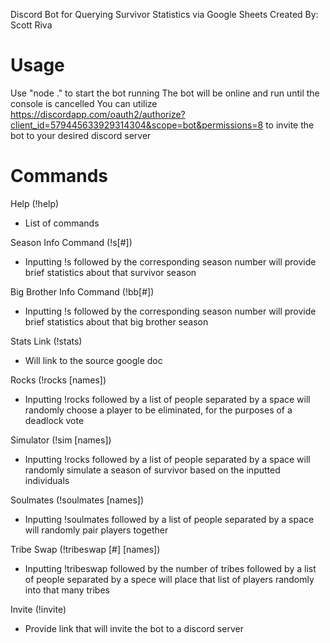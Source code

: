 Discord Bot for Querying Survivor Statistics via Google Sheets
Created By: Scott Riva

# Usage

Use "node ." to start the bot running
The bot will be online and run until the console is cancelled
You can utilize https://discordapp.com/oauth2/authorize?client_id=579445633929314304&scope=bot&permissions=8 to invite the bot to your desired discord server

# Commands

Help (!help)
- List of commands

Season Info Command (!s[#])
- Inputting !s followed by the corresponding season number will provide brief statistics about that survivor season

Big Brother Info Command (!bb[#])
- Inputting !s followed by the corresponding season number will provide brief statistics about that big brother season

Stats Link (!stats)
- Will link to the source google doc

Rocks (!rocks [names])
- Inputting !rocks followed by a list of people separated by a space will randomly choose a player to be eliminated, for the purposes of a deadlock vote

Simulator (!sim [names])
- Inputting !rocks followed by a list of people separated by a space will randomly simulate a season of survivor based on the inputted individuals

Soulmates (!soulmates [names])
- Inputting !soulmates followed by a list of people separated by a space will randomly pair players together

Tribe Swap (!tribeswap [#] [names])
- Inputting !tribeswap followed by the number of tribes followed by a list of people separated by a spece will place that list of players randomly into that many tribes

Invite (!invite)
- Provide link that will invite the bot to a discord server
